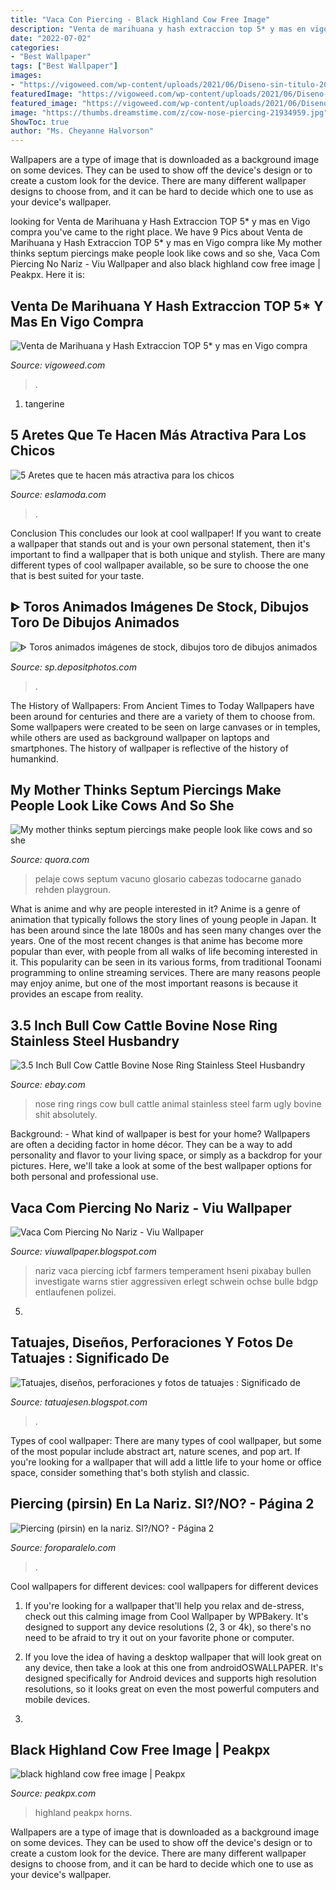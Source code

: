 ```yaml
---
title: "Vaca Con Piercing - Black Highland Cow Free Image"
description: "Venta de marihuana y hash extraccion top 5* y mas en vigo compra"
date: "2022-07-02"
categories:
- "Best Wallpaper"
tags: ["Best Wallpaper"]
images:
- "https://vigoweed.com/wp-content/uploads/2021/06/Diseno-sin-titulo-2021-06-03T153116.566.png"
featuredImage: "https://vigoweed.com/wp-content/uploads/2021/06/Diseno-sin-titulo-2021-06-03T153116.566.png"
featured_image: "https://vigoweed.com/wp-content/uploads/2021/06/Diseno-sin-titulo-2021-06-03T153116.566.png"
image: "https://thumbs.dreamstime.com/z/cow-nose-piercing-21934959.jpg"
ShowToc: true
author: "Ms. Cheyanne Halvorson"
---
```



Wallpapers are a type of image that is downloaded as a background image on some devices. They can be used to show off the device's design or to create a custom look for the device. There are many different wallpaper designs to choose from, and it can be hard to decide which one to use as your device's wallpaper.

	

		
looking for Venta de Marihuana y Hash Extraccion TOP 5* y mas en Vigo compra you've came to the right place. We have 9 Pics about Venta de Marihuana y Hash Extraccion TOP 5* y mas en Vigo compra like My mother thinks septum piercings make people look like cows and so she, Vaca Com Piercing No Nariz - Viu Wallpaper and also black highland cow free image | Peakpx. Here it is:
		
    
## Venta De Marihuana Y Hash Extraccion TOP 5* Y Mas En Vigo Compra

<img loading=lazy src="https://vigoweed.com/wp-content/uploads/2021/06/Diseno-sin-titulo-2021-06-03T153116.566.png" onerror="this.onerror=null;this.src='https://tse2.mm.bing.net/th?id=OIP.BuB7GrmmM-bjGH9oaEBuaQAAAA&amp;pid=15.1';" alt="Venta de Marihuana y Hash Extraccion TOP 5* y mas en Vigo compra">

_Source: vigoweed.com_

>. 

	

1. tangerine 

    
## 5 Aretes Que Te Hacen Más Atractiva Para Los Chicos

<img loading=lazy src="https://eslamoda.com/wp-content/uploads/sites/2/2017/03/vientre-bajo-piercing.jpg" onerror="this.onerror=null;this.src='https://tse4.mm.bing.net/th?id=OIP.rZXKFd4j-lJipTXp-8TyFAHaFj&amp;pid=15.1';" alt="5 Aretes que te hacen más atractiva para los chicos">

_Source: eslamoda.com_

>. 

	

Conclusion
This concludes our look at cool wallpaper! If you want to create a wallpaper that stands out and is your own personal statement, then it's important to find a wallpaper that is both unique and stylish. There are many different types of cool wallpaper available, so be sure to choose the one that is best suited for your taste.

    
## ᐈ Toros Animados Imágenes De Stock, Dibujos Toro De Dibujos Animados

<img loading=lazy src="https://st2.depositphotos.com/7413918/10263/i/600/depositphotos_102635830-stock-photo-bull-cartoon-character.jpg" onerror="this.onerror=null;this.src='https://tse2.mm.bing.net/th?id=OIP.vk2n59kfGXDxanBUoFqBBwHaHn&amp;pid=15.1';" alt="ᐈ Toros animados imágenes de stock, dibujos toro de dibujos animados">

_Source: sp.depositphotos.com_

>. 

	

The History of Wallpapers: From Ancient Times to Today
Wallpapers have been around for centuries and there are a variety of them to choose from. Some wallpapers were created to be seen on large canvases or in temples, while others are used as background wallpaper on laptops and smartphones. The history of wallpaper is reflective of the history of humankind.

    
## My Mother Thinks Septum Piercings Make People Look Like Cows And So She

<img loading=lazy src="https://qph.fs.quoracdn.net/main-qimg-9132a973485e7dac5e558fc5d7c4b7da" onerror="this.onerror=null;this.src='https://tse2.mm.bing.net/th?id=OIP.kTKpc0hefaxeVY_F18S32gHaF5&amp;pid=15.1';" alt="My mother thinks septum piercings make people look like cows and so she">

_Source: quora.com_

>pelaje cows septum vacuno glosario cabezas todocarne ganado rehden playgroun. 

	

What is anime and why are people interested in it?
Anime is a genre of animation that typically follows the story lines of young people in Japan. It has been around since the late 1800s and has seen many changes over the years. One of the most recent changes is that anime has become more popular than ever, with people from all walks of life becoming interested in it. This popularity can be seen in its various forms, from traditional Toonami programming to online streaming services. There are many reasons people may enjoy anime, but one of the most important reasons is because it provides an escape from reality.

    
## 3.5 Inch Bull Cow Cattle Bovine Nose Ring Stainless Steel Husbandry

<img loading=lazy src="https://image.pushauction.com/0/0/b7f3aed2-c221-425d-a4f4-063895593764/9fcc16d1-d02a-43d9-93ad-bab041ac6a0e.jpg" onerror="this.onerror=null;this.src='https://tse2.mm.bing.net/th?id=OIP.QvN0vSjAh4GQK4-jjjDrUgHaHa&amp;pid=15.1';" alt="3.5 Inch Bull Cow Cattle Bovine Nose Ring Stainless Steel Husbandry">

_Source: ebay.com_

>nose ring rings cow bull cattle animal stainless steel farm ugly bovine shit absolutely. 

	

Background: - What kind of wallpaper is best for your home?
Wallpapers are often a deciding factor in home décor. They can be a way to add personality and flavor to your living space, or simply as a backdrop for your pictures. Here, we'll take a look at some of the best wallpaper options for both personal and professional use.

    
## Vaca Com Piercing No Nariz - Viu Wallpaper

<img loading=lazy src="https://cdn.pixabay.com/photo/2016/11/27/20/08/bull-1863730_960_720.jpg" onerror="this.onerror=null;this.src='https://tse3.mm.bing.net/th?id=OIP.BKKIgaSHwV_tItxsWLb-lgHaFP&amp;pid=15.1';" alt="Vaca Com Piercing No Nariz - Viu Wallpaper">

_Source: viuwallpaper.blogspot.com_

>nariz vaca piercing icbf farmers temperament hseni pixabay bullen investigate warns stier aggressiven erlegt schwein ochse bulle bdgp entlaufenen polizei. 

	

5.

    
## Tatuajes, Diseños, Perforaciones Y Fotos De Tatuajes : Significado De

<img loading=lazy src="http://1.bp.blogspot.com/-CyoYilJPyHo/UWVdJ8zuDHI/AAAAAAAAOyg/YRXkXnJrU9c/w1200-h630-p-k-no-nu/18.jpg" onerror="this.onerror=null;this.src='https://tse2.mm.bing.net/th?id=OIP.S6ovcHyKd4iUvWYYsLEVyQHaD5&amp;pid=15.1';" alt="Tatuajes, diseños, perforaciones y fotos de tatuajes : Significado de">

_Source: tatuajesen.blogspot.com_

>. 

	

Types of cool wallpaper:
There are many types of cool wallpaper, but some of the most popular include abstract art, nature scenes, and pop art. If you're looking for a wallpaper that will add a little life to your home or office space, consider something that's both stylish and classic.

    
## Piercing (pirsin) En La Nariz. SI?/NO? - Página 2

<img loading=lazy src="https://thumbs.dreamstime.com/z/cow-nose-piercing-21934959.jpg" onerror="this.onerror=null;this.src='https://tse3.mm.bing.net/th?id=OIP.AXGyHas7t-245xvIURhAngHaEW&amp;pid=15.1';" alt="Piercing (pirsin) en la nariz. SI?/NO? - Página 2">

_Source: foroparalelo.com_

>. 

	

Cool wallpapers for different devices:
cool wallpapers for different devices 

1. If you're looking for a wallpaper that'll help you relax and de-stress, check out this calming image from Cool Wallpaper by WPBakery. It's designed to support any device resolutions (2, 3 or 4k), so there's no need to be afraid to try it out on your favorite phone or computer.

2. If you love the idea of having a desktop wallpaper that will look great on any device, then take a look at this one from androidOSWALLPAPER. It's designed specifically for Android devices and supports high resolution resolutions, so it looks great on even the most powerful computers and mobile devices.

3.

    
## Black Highland Cow Free Image | Peakpx

<img loading=lazy src="http://c1.peakpx.com/wallpaper/1017/751/714/beef-horns-nose-ring-animal-wallpaper.jpg" onerror="this.onerror=null;this.src='https://tse2.mm.bing.net/th?id=OIP.yNWL93vSdanuNRraFh9PtAHaE5&amp;pid=15.1';" alt="black highland cow free image | Peakpx">

_Source: peakpx.com_

>highland peakpx horns. 

	

Wallpapers are a type of image that is downloaded as a background image on some devices. They can be used to show off the device's design or to create a custom look for the device. There are many different wallpaper designs to choose from, and it can be hard to decide which one to use as your device's wallpaper.


